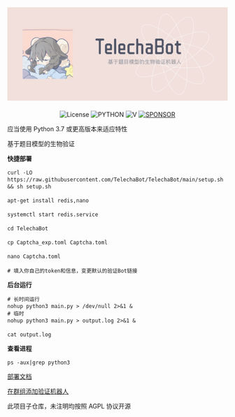![cover](https://raw.githubusercontent.com/TelechaBot/.github/main/profile/cover.png)
-----


<p align="center">
  <img alt="License" src="https://img.shields.io/badge/LICENSE-Mit-ff69b4">
  <img src="https://img.shields.io/badge/USE-python-green" alt="PYTHON" >
  <img src="https://img.shields.io/github/v/release/TelechaBot/TelechaBot?style=plastic" alt="V" >
  <a href="https://dun.mianbaoduo.com/@Sky0717"><img src="https://img.shields.io/badge/Become-sponsor-DB94A2" alt="SPONSOR"></a>
</p>

应当使用 Python 3.7 或更高版本来适应特性

基于题目模型的生物验证

**快捷部署**
```
curl -LO https://raw.githubusercontent.com/TelechaBot/TelechaBot/main/setup.sh && sh setup.sh

apt-get install redis,nano

systemctl start redis.service

cd TelechaBot

cp Captcha_exp.toml Captcha.toml
 
nano Captcha.toml 

# 填入你自己的token和信息，变更默认的验证Bot链接
```

**后台运行**

```shell
# 长时间运行
nohup python3 main.py > /dev/null 2>&1 & 
# 临时
nohup python3 main.py > output.log 2>&1 &

cat output.log

```

**查看进程**

```
ps -aux|grep python3
```

[部署文档](https://github.com/TelechaBot/TelechaBot/blob/main/README.md)

[在群组添加验证机器人](https://t.me/SmartCapthaBot?startgroup=start&admin=can_invite_users)

<!--

**Here are some ideas to get you started:**

🙋‍♀️ A short introduction - what is your organization all about?
🌈 Contribution guidelines - how can the community get involved?
👩‍💻 Useful resources - where can the community find your docs? Is there anything else the community should know?
🍿 Fun facts - what does your team eat for breakfast?
🧙 Remember, you can do mighty things with the power of [Markdown](https://docs.github.com/github/writing-on-github/getting-started-with-writing-and-formatting-on-github/basic-writing-and-formatting-syntax)
-->

此项目子仓库，未注明均按照 AGPL 协议开源
